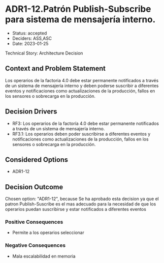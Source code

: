 # ADR1-12.Patrón Publish-Subscribe para sistema de mensajería interno.

* Status: accepted
* Deciders: ASS,ASC
* Date: 2023-01-25

Technical Story: Architecture Decision

## Context and Problem Statement

Los operarios de la factoria 4.0 debe estar permanente notificados a través de
un sistema de mensajería interno y deben poderse suscribir a diferentes eventos y
notificaciones como actualizaciones de la producción, fallos en los sensores o sobrecarga
en la producción.

## Decision Drivers

* RF3: Los operarios de la factoría 4.0 debe estar permanente notificados a través de un sistema de mensajería interno.
* RF3.1: Los operarios deben poder suscribirse a diferentes eventos y notificaciones como actualizaciones de la producción, fallos en los sensores o sobrecarga en la producción.

## Considered Options

* ADR1-12

## Decision Outcome

Chosen option: "ADR1-12", because Se ha aprobado esta decision ya que el patron Publish-Suscribe es el mas adecuado para la necesidad de que los operarios puedan suscribirse y estar notificados a diferentes eventos

### Positive Consequences

* Permite a los operarios seleccionar

### Negative Consequences

* Mala escalabilidad en memoria
